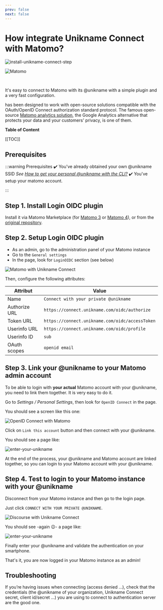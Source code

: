 ```yaml
---
prev: false
next: false 
---
```


# How integrate Unikname Connect with Matomo?

![install-unikname-connect-step](./../../images/install-unikname-connect-step5.png)

<hpicture noshadow>![Matomo](./matomo.png)</hpicture>

<br/>

It's easy to connect to Matomo with its @unikname with a simple plugin and a very fast configuration.

<brand name="UNC"/> has been designed to work with open-source solutions compatible with the OAuth/OpenID Connect authorization standard protocol. The famous open-source [Matomo analytics solution](https://matomo.org/), the Google Analytics alternative that protects your data and your customers' privacy, is one of them. 

**Table of Content**

[[TOC]]

<hseparator/>

## Prerequisites

:::warning Prerequisites
:heavy_check_mark: You've already obtained your own @unikname SSID
<hbox>_See [How to get your personal @unikname with the CLI?](./howto-get-my-unikname-via-cli)_</hbox>
:heavy_check_mark: You've setup your matomo account.

:::

## Step 1. Install Login OIDC plugin

Install it via Matomo Marketplace (for [Matomo 3](https://plugins.matomo.org/LoginOIDC?matomoversion=3) or [Matomo 4](https://plugins.matomo.org/LoginOIDC?matomoversion=4)), or from the [original repository](https://github.com/dominik-th/matomo-plugin-LoginOIDC).

## Step 2. Setup Login OIDC plugin

- As an admin, go to the administration panel of your Matomo instance
- Go to the `General settings`
- In the page, look for `LoginOIDC` section (see below)

<hpicture>![Matomo with Unikname Connect](./unc-matomo-admin.png)</hpicture>

Then, configure the following attributes:

| Attribut | Value |
|--------|-----------|
| Name | `Connect with your private @unikname` |
| Authorize URL | `https://connect.unikname.com/oidc/authorize` |
| Token URL    | `https://connect.unikname.com/oidc/accessToken`    |
| Userinfo URL | `https://connect.unikname.com/oidc/profile`    |
| Userinfo ID | `sub`    |
| OAuth scopes |`openid email` |

## Step 3. Link your @unikname to your Matomo admin account

To be able to login with **your actual** Matomo account with your @unikname, you need to link them together. It is very easy to do it.

Go to _Settings / Personal Settings_, then look for `OpenID Connect` in the page.

You should see a screen like this one:

<hpicture>![OpenID Connect with Matomo](./uns-openID-connect.png)</hpicture>

Click on `Link this account` button and then connect with your @unikname.

You should see a page like:

<hpicture noshadow>![enter-your-unikname](../../images/unc-enter-unikname.png)</hpicture>

At the end of the process, your @unikname and Matomo account are linked together, so you can login to your Matomo account with your @unikname.

## Step 4. Test to login to your Matomo instance with your @unikname

Disconnect from your Matomo instance and then go to the login page.

Just click `CONNECT WITH YOUR PRIVATE @UNIKNAME`.

<hpicture>![Discourse with Unikname Connect](./unc-matomo-connect-with-unikname.png)</hpicture>

You should see -again 😉- a page like:

<hpicture noshadow>![enter-your-unikname](../../images/unc-enter-unikname.png)</hpicture>

Finally enter your @unikname and validate the authentication on your smartphone. 

That's it, you are now logged in your Matomo instance as an admin!

<hseparator/>

## Troubleshooting

If you’re having issues when connecting (access denied ...), check that the credentials (the @unikname of your organization, Unikname Connect secret, client id/secret ...) you are using to connect to <brand name="UNC"/> authentication server are the good one. 
